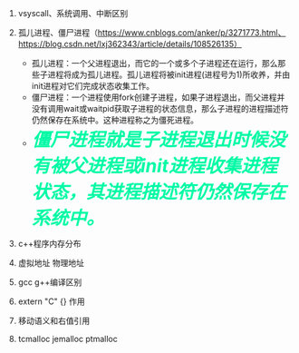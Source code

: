 <style>
strong {
    color:#00F9A5;
    size: 100px;
    margin: 0em;
    font-size: xx-large;
    font-style: italic;
}
</style>
1. vsyscall、系统调用、中断区别
2. 孤儿进程、僵尸进程（https://www.cnblogs.com/anker/p/3271773.html、 https://blog.csdn.net/lxj362343/article/details/108526135）
   - 孤儿进程：一个父进程退出，而它的一个或多个子进程还在运行，那么那些子进程将成为孤儿进程。孤儿进程将被init进程(进程号为1)所收养，并由init进程对它们完成状态收集工作。
   - 僵尸进程：一个进程使用fork创建子进程，如果子进程退出，而父进程并没有调用wait或waitpid获取子进程的状态信息，那么子进程的进程描述符仍然保存在系统中。这种进程称之为僵死进程。
   - **僵尸进程就是子进程退出时候没有被父进程或init进程收集进程状态，其进程描述符仍然保存在系统中。**
   
3. c++程序内存分布
4. 虚拟地址 物理地址
5. gcc g++编译区别
6. extern "C" {} 作用
7. 移动语义和右值引用
8. tcmalloc jemalloc ptmalloc